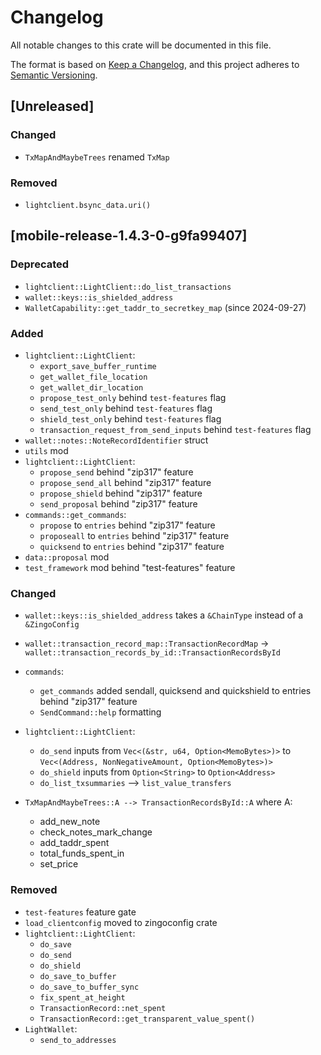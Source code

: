 # Changelog

All notable changes to this crate will be documented in this file.

The format is based on [Keep a Changelog](https://keepachangelog.com/en/1.0.0/),
and this project adheres to [Semantic Versioning](https://semver.org/spec/v2.0.0.html).

## [Unreleased]

### Changed

- `TxMapAndMaybeTrees` renamed `TxMap`

### Removed

- `lightclient.bsync_data.uri()`

## [mobile-release-1.4.3-0-g9fa99407]

### Deprecated

- `lightclient::LightClient::do_list_transactions`
- `wallet::keys::is_shielded_address`
- `WalletCapability::get_taddr_to_secretkey_map` (since 2024-09-27)

### Added

- `lightclient::LightClient`:
  - `export_save_buffer_runtime`
  - `get_wallet_file_location`
  - `get_wallet_dir_location`
  - `propose_test_only` behind `test-features` flag
  - `send_test_only` behind `test-features` flag
  - `shield_test_only` behind `test-features` flag
  - `transaction_request_from_send_inputs` behind `test-features` flag
- `wallet::notes::NoteRecordIdentifier` struct
- `utils` mod
- `lightclient::LightClient`:
  - `propose_send` behind "zip317" feature
  - `propose_send_all` behind "zip317" feature
  - `propose_shield` behind "zip317" feature
  - `send_proposal` behind "zip317" feature
- `commands::get_commands`:
  - `propose` to `entries` behind "zip317" feature
  - `proposeall` to `entries` behind "zip317" feature
  - `quicksend` to `entries` behind "zip317" feature
- `data::proposal` mod
- `test_framework` mod behind "test-features" feature

### Changed

- `wallet::keys::is_shielded_address` takes a `&ChainType` instead of a `&ZingoConfig`
- `wallet::transaction_record_map::TransactionRecordMap` -> `wallet::transaction_records_by_id::TransactionRecordsById`
- `commands`:
  - `get_commands` added sendall, quicksend and quickshield to entries behind "zip317" feature
  - `SendCommand::help` formatting
- `lightclient::LightClient`:
  - `do_send` inputs from `Vec<(&str, u64, Option<MemoBytes>)>` to `Vec<(Address, NonNegativeAmount, Option<MemoBytes>)>`
  - `do_shield` inputs from `Option<String>` to `Option<Address>`
  - `do_list_txsummaries` --> `list_value_transfers`

- `TxMapAndMaybeTrees::A --> TransactionRecordsById::A` where A:
  - add_new_note<D>
  - check_notes_mark_change
  - add_taddr_spent
  - total_funds_spent_in
  - set_price

### Removed

- `test-features` feature gate
- `load_clientconfig` moved to zingoconfig crate
- `lightclient::LightClient`:
  - `do_save`
  - `do_send`
  - `do_shield`
  - `do_save_to_buffer`
  - `do_save_to_buffer_sync`
  - `fix_spent_at_height`
  - `TransactionRecord::net_spent`
  - `TransactionRecord::get_transparent_value_spent()`
- `LightWallet`:
  - `send_to_addresses`
